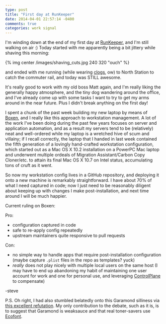 ```yaml
---
type: post
title: "First day at RunKeeper"
date: 2014-04-01 22:57:14 -0400
comments: true
categories: work signal
---
```

I'm winding down at the end of my first day at [RunKeeper](http://runkeeper.com), and I'm still walking on air :)  Today started with me apparently being a bit jittery while shaving this morning:

{% img center /images/shaving_cuts.jpg 240 320 "ouch" %}

and ended with me running (while wearing [clogs](http://www.amazon.com/Sanita-457806M-20-Professional-Cabrio-Clog/dp/B001CWYZME), ow) to North Station to catch the commuter rail, and today was STILL awesome.

It's really good to work with my old boss Matt again, and I'm really liking the generally happy atmosphere, and the tiny dog wandering around the office, and I've already come up with some tasks I want to try to get my arms around in the near future.  Plus I didn't break anything on the first day!

I spent a chunk of the past week building my new laptop by means of [Boxen](https://boxen.github.com), and I really like this approach to workstation management.  A lot of the work I've been doing during the past few years focuses on server and application automation, and as a result my servers tend to be (relatively) neat and well-ordered while my laptop is a wretched hive of scum and villainy; if I recall correctly, the laptop that I handed in last week contained the fifth generation of a lovingly hand-crafted workstation configuration, which started out as a Mac OS X 10.2 installation on a PowerPC Mac laptop and underwent multiple ordeals of Migration Assistant/Carbon Copy Cloner/etc. to attain its final Mac OS X 10.7 on Intel status, accumulating tons of cruft as it went.

So now my workstation config lives in a GitHub repository, and deploying it onto a new machine is remarkably straightforward.  I have about 70% of what I need captured in code; now I just need to be reasonably diligent about keeping up with changes I make post-installation, and next time around I will be much happier.

Current ruling on Boxen:

Pro:

* configuration captured in code
* safe to re-apply config repeatedly
* upstream maintainers quite responsive to pull requests

Con:

* no simple way to handle apps that require post-installation configuration (maybe capture `.plist` files in the repo as templates? yuck)
* _really_ does not play nicely with multiple local users on the same host (I may have to end up abandoning my habit of maintaining one user account for work and one for personal use, and leveraging [ControlPlane](http://www.controlplaneapp.com) to compensate)

-steve

P.S. Oh right, I had also stumbled belatedly onto this Garamond silliness via [this excellent refutation](http://www.thomasphinney.com/2014/03/saving-400m-font/).  My only contribution to the debate, such as it is, is to suggest that Garamond is weaksauce and that real toner-savers use [Ecofont](http://ecofont.com/).
